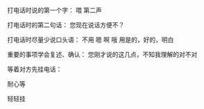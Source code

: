 
打电话时说的第一个字：
喂 第二声

打电话时的第二句话：
您现在说话方便不？

打电话时尽量少说口头语：
不用 嗯 啊 哦 用是的，好的，明白

重要的事项学会复述、确认：
您刚才说的这几点，不知我理解的对不对

等着对方先挂电话：

耐心等
    
轻轻挂